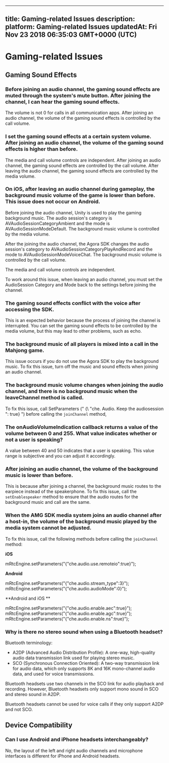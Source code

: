 
---
title: Gaming-related Issues
description: 
platform: Gaming-related Issues
updatedAt: Fri Nov 23 2018 06:35:03 GMT+0000 (UTC)
---
# Gaming-related Issues
## Gaming Sound Effects

### Before joining an audio channel, the gaming sound effects are muted through the system's mute button. After joining the channel, I can hear the gaming sound effects.

The volume is not 0 for calls in all communication apps. After joining an audio channel, the volume of the gaming sound effects is controlled by the call volume.

### I set the gaming sound effects at a certain system volume. After joining an audio channel, the volume of the gaming sound effects is higher than before.

The media and call volume controls are independent. After joining an audio channel, the gaming sound effects are controlled by the call volume. After leaving the audio channel, the gaming sound effects are controlled by the media volume. 

### On iOS, after leaving an audio channel during gameplay, the background music volume of the game is lower than before. This issue does not occur on Android.

Before joining the audio channel, Unity is used to play the gaming background music. The audio session's category is AVAudioSessionCategoryAmbient and the mode is AVAudioSessionModeDefault. The background music volume is controlled by the media volume.

After the joining the audio channel, the Agora SDK changes the audio session's category to AVAudioSessionCategoryPlayAndRecord and the mode to AVAudioSessionModeVoiceChat. The background music volume is controlled by the call volume.

The media and call volume controls are independent.

To work around this issue, when leaving an audio channel, you must set the AudioSession Category and Mode back to the settings before joining the channel.

### The gaming sound effects conflict with the voice after accessing the SDK.

This is an expected behavior because the process of joining the channel is interrupted. You can set the gaming sound effects to be controlled by the media volume, but this may lead to other problems, such as echo.

### The background music of all players is mixed into a call in the Mahjong game.

This issue occurs if you do not use the Agora SDK to play the background music. To fix this issue, turn off the music and sound effects when joining an audio channel.

### The background music volume changes when joining the audio channel, and there is no background music when the leaveChannel method is called.

To fix this issue, call SetParameters (" {\ "che. Audio. Keep the audiosession \": true} ")  before calling the `joinChannel` method,

### The onAudioVolumeIndication callback returns a value of the volume between 0 and 255. What value indicates whether or not a user is speaking?

A value between 40 and 50 indicates that a user is speaking. This value range is subjective and you can adjust it accordingly.

### After joining an audio channel, the volume of the background music is lower than before.

This is because after joining a channel, the background music routes to the earpiece instead of the speakerphone. To fix this issue, call the `setEnablespeaker` method to ensure that the audio routes for the background music and call are the same.

### When the AMG SDK media system joins an audio channel after a host-in, the volume of the background music played by the media system cannot be adjusted.

To fix this issue, call the following methods before calling the `joinChannel` method:

**iOS** 

mRtcEngine.setParameters("{\"che.audio.use.remoteio\":true}");

**Android**

mRtcEngine.setParameters("{\"che.audio.stream_type\":3}");
mRtcEngine.setParameters("{\"che.audio.audioMode\":0}");

**Android and iOS **

mRtcEngine.setParameters("{\"che.audio.enable.aec\":true}");
mRtcEngine.setParameters("{\"che.audio.enable.agc\":true}");
mRtcEngine.setParameters("{\"che.audio.enable.ns\":true}");

### Why is there no stereo sound when using a Bluetooth headset?

Bluetooth terminology:

* A2DP (Advanced Audio Distribution Profile): A one-way, high-quality audio data transmission link used for playing stereo music.
* SCO (Synchronous Connection Oriented): A two-way transmission link for audio data, which only supports 8K and 16K mono-channel audio data, and used for voice transmissions.

Bluetooth headsets use two channels in the SCO link for audio playback and recording. However, Bluetooth headsets only support mono sound in SCO and stereo sound in A2DP.

Bluetooth headsets cannot be used for voice calls if they only support A2DP and not SCO.

## Device Compatibility

### Can I use Android and iPhone headsets interchangeably?
No, the layout of the left and right audio channels and microphone interfaces is different for iPhone and Android headsets.

